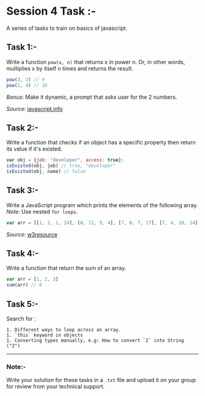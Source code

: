 # Session 4 Task :-
A series of tasks to train on basics of javascript.

## Task 1:-
Write a function `pow(x, n)` that returns x in power n. Or, in other words, multiplies x by itself n times and returns the result.

```javascript
pow(3, 2) // 9
pow(2, 4) // 16
```
_Bonus_: Make it dynamic, a prompt that asks user for the 2 numbers.

_Source_: [javascript.info](http://javascript.info/)

## Task 2:-
Write a function that checks if an object has a specific property then return its value if it's existed.

```javascript
var obj = {job: "developer", access: true};
isExisted(obj, job) // true, "developer"
isExisted(obj, name) // false
```

## Task 3:-
Write a JavaScript program which prints the elements of the following array.
_Note_: Use nested `for loops`.

```javascript
var arr = [[1, 2, 1, 24], [8, 11, 9, 4], [7, 0, 7, 27], [7, 4, 28, 14], [3, 10, 26, 7]];
```
_Source_: [w3resource](https://www.w3resource.com/)

## Task 4:-
Write a function that return the sum of an array.

```javascript
var arr = [1, 2, 3]
sum(arr) // 6
```

## Task 5:-
Search for :

    1. Different ways to loop across an array.
    1. `this` keyword in objects
    1. Converting types manually, e.g: How to convert `2` into String ("2")
---

### Note:-
Write your solution for these tasks in a `.txt` file and upload it on your group for review from your technical support.
